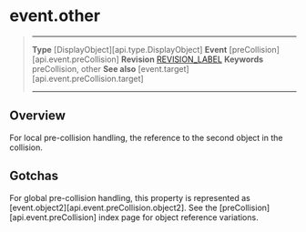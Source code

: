
# event.other

> --------------------- ------------------------------------------------------------------------------------------
> __Type__              [DisplayObject][api.type.DisplayObject]
> __Event__             [preCollision][api.event.preCollision]
> __Revision__          [REVISION_LABEL](REVISION_URL)
> __Keywords__          preCollision, other
> __See also__			[event.target][api.event.preCollision.target]
> --------------------- ------------------------------------------------------------------------------------------

## Overview

For local pre-collision handling, the reference to the second object in the collision.


## Gotchas

For global pre-collision handling, this property is represented as [event.object2][api.event.preCollision.object2]. See the [preCollision][api.event.preCollision] index page for object reference variations.